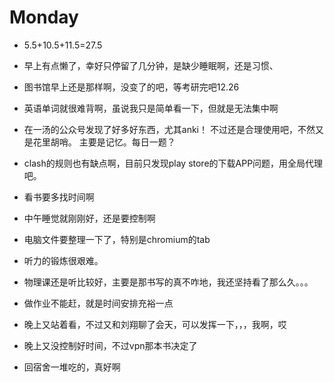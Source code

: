 # Monday

- 5.5+10.5+11.5=27.5

- 早上有点懒了，幸好只停留了几分钟，是缺少睡眠啊，还是习惯、
- 图书馆早上还是那样啊，没变了的吧，等考研完吧12.26
- 英语单词就很难背啊，虽说我只是简单看一下，但就是无法集中啊
- 在一汤的公众号发现了好多好东西，尤其anki！ 不过还是合理使用吧，不然又是花里胡哨。 主要是记忆。每日一题？
- clash的规则也有缺点啊，目前只发现play store的下载APP问题，用全局代理吧。
- 看书要多找时间啊
- 中午睡觉就刚刚好，还是要控制啊
- 电脑文件要整理一下了，特别是chromium的tab
- 听力的锻炼很艰难。
- 物理课还是听比较好，主要是那书写的真不咋地，我还坚持看了那么久。。。
- 做作业不能赶，就是时间安排充裕一点
- 晚上又站着看，不过又和刘翔聊了会天，可以发挥一下，，，我啊，哎
- 晚上又没控制好时间，不过vpn那本书决定了
- 回宿舍一堆吃的，真好啊
